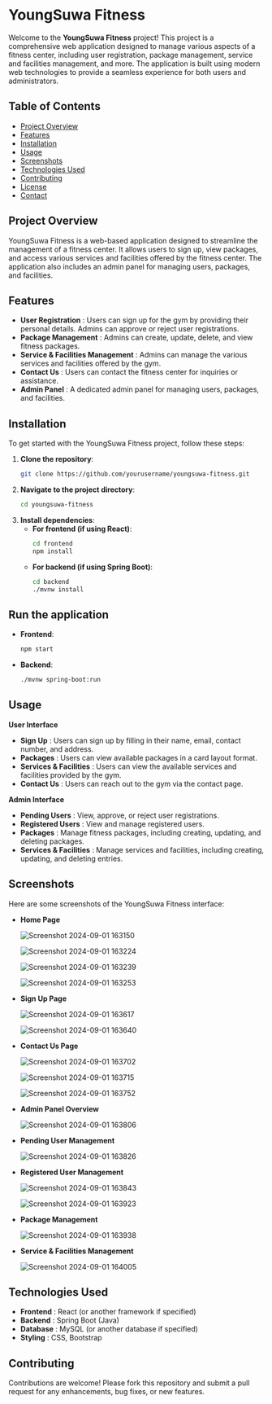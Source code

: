 # YoungSuwa Fitness

Welcome to the **YoungSuwa Fitness** project! This project is a comprehensive web application designed to manage various aspects of a fitness center, including user registration, package management, service and facilities management, and more. The application is built using modern web technologies to provide a seamless experience for both users and administrators.

## Table of Contents

- [Project Overview](#project-overview)
- [Features](#features)
- [Installation](#installation)
- [Usage](#usage)
- [Screenshots](#screenshots)
- [Technologies Used](#technologies-used)
- [Contributing](#contributing)
- [License](#license)
- [Contact](#contact)

## Project Overview

YoungSuwa Fitness is a web-based application designed to streamline the management of a fitness center. It allows users to sign up, view packages, and access various services and facilities offered by the fitness center. The application also includes an admin panel for managing users, packages, and facilities.

## Features

- **User Registration** : Users can sign up for the gym by providing their personal details. Admins can approve or reject user registrations.
- **Package Management** : Admins can create, update, delete, and view fitness packages.
- **Service & Facilities Management** : Admins can manage the various services and facilities offered by the gym.
- **Contact Us** : Users can contact the fitness center for inquiries or assistance.
- **Admin Panel** : A dedicated admin panel for managing users, packages, and facilities.

## Installation

To get started with the YoungSuwa Fitness project, follow these steps:

1. **Clone the repository**:
   ```bash
   git clone https://github.com/yourusername/youngsuwa-fitness.git
   
2. **Navigate to the project directory**:
   ```bash
   cd youngsuwa-fitness
   
4. **Install dependencies**:
   - **For frontend (if using React)**:
     ```bash
     cd frontend
     npm install

   - **For backend (if using Spring Boot)**:
     ```bash
     cd backend
     ./mvnw install

## Run the application

   - **Frontend**:
     ```bash
     npm start

   - **Backend**:
     ```bash
     ./mvnw spring-boot:run

## Usage

**User Interface**

  - **Sign Up** : Users can sign up by filling in their name, email, contact number, and address.
  - **Packages** : Users can view available packages in a card layout format.
  - **Services & Facilities** : Users can view the available services and facilities provided by the gym.
  - **Contact Us** : Users can reach out to the gym via the contact page.

**Admin Interface**

  - **Pending Users** : View, approve, or reject user registrations.
  - **Registered Users** : View and manage registered users.
  - **Packages** : Manage fitness packages, including creating, updating, and deleting packages.
  - **Services & Facilities** : Manage services and facilities, including creating, updating, and deleting entries.

## Screenshots

Here are some screenshots of the YoungSuwa Fitness interface:

- **Home Page**
  
  ![Screenshot 2024-09-01 163150](https://github.com/user-attachments/assets/f052eb8f-a3d5-4b1e-9760-be05a9a74234)
  
  ![Screenshot 2024-09-01 163224](https://github.com/user-attachments/assets/fff123e9-1c4e-4071-8913-38e55162be9d)
  
  ![Screenshot 2024-09-01 163239](https://github.com/user-attachments/assets/cd719aeb-2be2-43c8-ac3d-8f80478fc7ac)
  
  ![Screenshot 2024-09-01 163253](https://github.com/user-attachments/assets/a389d189-921c-450c-a217-dbc963c895b7)
  

- **Sign Up Page**
  
  ![Screenshot 2024-09-01 163617](https://github.com/user-attachments/assets/4a349ed2-5350-4de0-b6f5-43166c0aaf9d)
  
  ![Screenshot 2024-09-01 163640](https://github.com/user-attachments/assets/ac89495d-1e24-45f7-993c-1fd912627d14)
  

- **Contact Us Page**
  
  ![Screenshot 2024-09-01 163702](https://github.com/user-attachments/assets/4ea5d9b4-c056-4289-81af-96e878277825)
  
  ![Screenshot 2024-09-01 163715](https://github.com/user-attachments/assets/9d51618c-b403-4b15-80ae-0334475b93cd)
  
  ![Screenshot 2024-09-01 163752](https://github.com/user-attachments/assets/a255f811-3c73-4a16-823c-ba6c25262c8a)
  

- **Admin Panel Overview**
  
  ![Screenshot 2024-09-01 163806](https://github.com/user-attachments/assets/fc7067dc-f358-4e4e-8788-dc4512d50a0d)
  

- **Pending User Management**
  
  ![Screenshot 2024-09-01 163826](https://github.com/user-attachments/assets/1e68113a-c06a-468d-9ea4-c64657609f34)
  

- **Registered User Management**
  
  ![Screenshot 2024-09-01 163843](https://github.com/user-attachments/assets/604e739d-dd7a-458c-9fba-2447135ef53c)
  
  ![Screenshot 2024-09-01 163923](https://github.com/user-attachments/assets/f1478773-c46c-46e6-b125-520e7c972acb)
  

- **Package Management**
  
  ![Screenshot 2024-09-01 163938](https://github.com/user-attachments/assets/f7c0524b-272e-4268-81ca-f70bee1fe3e3)
  

- **Service & Facilities Management**
  
  ![Screenshot 2024-09-01 164005](https://github.com/user-attachments/assets/45bd1fab-bcd9-48b4-a82d-69bd61d2bfa4)
  

## Technologies Used

- **Frontend** : React (or another framework if specified)
- **Backend** : Spring Boot (Java)
- **Database** : MySQL (or another database if specified)
- **Styling** : CSS, Bootstrap
     
## Contributing

Contributions are welcome! Please fork this repository and submit a pull request for any enhancements, bug fixes, or new features.     

